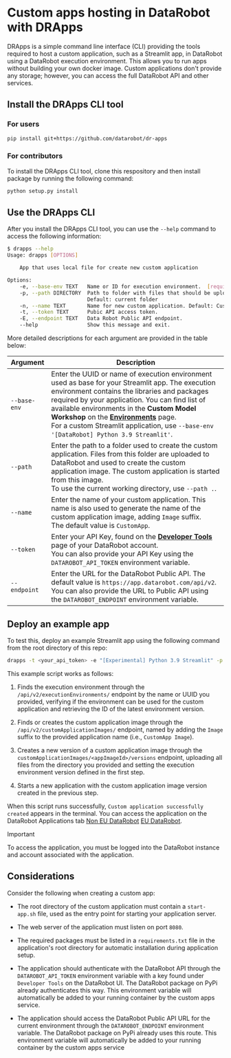 # Custom apps hosting in DataRobot with DRApps

DRApps is a simple command line interface (CLI) providing the tools required to 
host a custom application, such as a Streamlit app, in DataRobot using a DataRobot 
execution environment. This allows you to run apps without building your own docker 
image. Custom applications don't provide any storage; however, you can access the 
full DataRobot API and other services.

## Install the DRApps CLI tool

### For users

``` sh
pip install git+https://github.com/datarobot/dr-apps
```

### For contributors

To install the DRApps CLI tool, clone this 
respository and then install package by running the following command:

``` sh
python setup.py install
```

## Use the DRApps CLI

After you install the DRApps CLI tool, you can use the `--help` command to 
access the following information:

``` sh
$ drapps --help
Usage: drapps [OPTIONS]

    App that uses local file for create new custom application

Options:
    -e, --base-env TEXT   Name or ID for execution environment.  [required]
    -p, --path DIRECTORY  Path to folder with files that should be uploaded.
                          Default: current folder
    -n, --name TEXT       Name for new custom application. Default: CustomApp
    -t, --token TEXT      Pubic API access token.
    -E, --endpoint TEXT   Data Robot Public API endpoint.
    --help                Show this message and exit.

```

More detailed descriptions for each argument are provided in the table below:

Argument     | Description
-------------|-------------
`--base-env` | Enter the UUID or name of execution environment used as base for your Streamlit app. The execution environment contains the libraries and packages required by your application. You can find list of available environments in the **Custom Model Workshop** on the [**Environments**](https://app.datarobot.com/model-registry/custom-environments) page. <br> For a custom Streamlit application, use `--base-env '[DataRobot] Python 3.9 Streamlit'`.
`--path`     | Enter the path to a folder used to create the custom application. Files from this folder are uploaded to DataRobot and used to create the custom application image. The custom application is started from this image. <br> To use the current working directory, use `--path .`.
`--name`     | Enter the name of your custom application. This name is also used to generate the name of the custom application image, adding `Image` suffix. <br> The default value is `CustomApp`.
`--token`    | Enter your API Key, found on the [**Developer Tools**](https://app.datarobot.com/account/developer-tools) page of your DataRobot account. <br> You can also provide your API Key using the `DATAROBOT_API_TOKEN` environment variable.
`--endpoint` | Enter the URL for the DataRobot Public API. The default value is `https://app.datarobot.com/api/v2`. <br> You can also provide the URL to Public API using the `DATAROBOT_ENDPOINT` environment variable.

## Deploy an example app

To test this, deploy an example Streamlit app using the following command from 
the root directory of this repo:

``` sh
drapps -t <your_api_token> -e "[Experimental] Python 3.9 Streamlit" -p ./demo-streamlit
```

This example script works as follows:

1. Finds the execution environment through the `/api/v2/executionEnvironments/` 
endpoint by the name or UUID you provided, verifying if the environment can be 
used for the custom application and retrieving the ID of the latest environment version.

2. Finds or creates the custom application image through the `/api/v2/customApplicationImages/` 
endpoint, named by adding the `Image` suffix to the provided application name (i.e., `CustomApp Image`).

3. Creates a new version of a custom application image through the `customApplicationImages/<appImageId>/versions` 
endpoint, uploading all files from the directory you provided and setting the execution 
environment version defined in the first step.

4. Starts a new application with the custom application image version created 
in the previous step.

When this script runs successfully, `Custom application successfully created` appears 
in the terminal. You can access the application on the DataRobot 
Applications tab [Non EU DataRobot](https://app.datarobot.com/applications) [EU DataRobot](https://app.eu.datarobot.com/applications).

> [!IMPORTANT]
> To access the application, you must be logged into the DataRobot instance and 
> account associated with the application.

## Considerations

Consider the following when creating a custom app:

* The root directory of the custom application must contain a `start-app.sh` file, 
used as the entry point for starting your application server.

* The web server of the application must listen on port `8080`.

* The required packages must be listed in a `requirements.txt` file in the application's 
root directory for automatic installation during application setup.

* The application should authenticate with the DataRobot API through the `DATAROBOT_API_TOKEN`  environment variable with a key found under `Developer Tools` on the DataRobot UI. The DataRobot package on PyPi already authenticates this way. This environment variable will automatically be added to your running container by the custom apps service.

* The application should access the DataRobot Public API URL for the current environment through the `DATAROBOT_ENDPOINT` environment variable. The DataRobot package on PyPi already uses this route. This environment variable will automatically be added to your running container by the custom apps service
